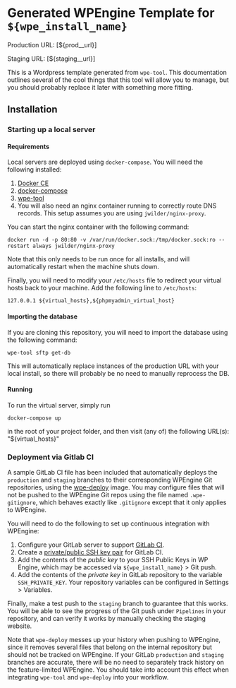 # Generated WPEngine Template for `${wpe_install_name}`

Production URL: [${prod__url}]

Staging URL: [${staging__url}]

This is a Wordpress template generated from `wpe-tool`. This documentation outlines several of the cool things that this tool will allow you to manage, but you should probably replace it later with something more fitting.

## Installation

### Starting up a local server

#### Requirements

Local servers are deployed using `docker-compose`. You will need the following installed:

1. [Docker CE](https://docs.docker.com/engine/installation/)
2. [docker-compose](https://docs.docker.com/compose/install/)
3. [wpe-tool](https://github.com/utulsa/docker-wpe-tool)
4. You will also need an nginx container running to correctly route DNS records. This setup assumes you are using `jwilder/nginx-proxy`.

You can start the nginx container with the following command:

    docker run -d -p 80:80 -v /var/run/docker.sock:/tmp/docker.sock:ro --restart always jwilder/nginx-proxy

Note that this only needs to be run once for all installs, and will automatically restart when the machine shuts down.

Finally, you will need to modify your `/etc/hosts` file to redirect your virtual hosts back to your machine. Add the following line to `/etc/hosts`:

    127.0.0.1 ${virtual_hosts},${phpmyadmin_virtual_host}

#### Importing the database

If you are cloning this repository, you will need to import the database using the following command:

    wpe-tool sftp get-db

This will automatically replace instances of the production URL with your local install, so there will probably be no need to manually reprocess the DB.

#### Running

To run the virtual server, simply run

    docker-compose up

in the root of your project folder, and then visit (any of) the following URL(s): "${virtual_hosts}"

### Deployment via Gitlab CI

A sample GitLab CI file has been included that automatically deploys the `production` and `staging` branches to their corresponding WPEngine Git repositories, using the [wpe-deploy](https://github.com/utulsa/docker-wpe-deploy) image. You may configure files that will not be pushed to the WPEngine Git repos using the file named `.wpe-gitignore`, which behaves exactly like `.gitignore` except that it only applies to WPEngine.

You will need to do the following to set up continuous integration with WPEngine:

1. Configure your GitLab server to support [GitLab CI](https://docs.gitlab.com/ce/ci/quick_start/#configuring-a-runner).
2. Create a [private/public SSH key pair](https://help.github.com/articles/generating-a-new-ssh-key-and-adding-it-to-the-ssh-agent/) for GitLab CI.
3. Add the contents of the *public key* to your SSH Public Keys in WP Engine, which may be accessed via `${wpe_install_name}` > Git push.
4. Add the contents of the *private key* in GitLab repository to the variable `SSH_PRIVATE_KEY`. Your repository variables can be configured in Settings > Variables.

Finally, make a test push to the `staging` branch to guarantee that this works. You will be able to see the progress of the Git push under `Pipelines` in your repository, and can verify it works by manually checking the staging website.

Note that `wpe-deploy` messes up your history when pushing to WPEngine, since it removes several files that belong on the internal repository but should not be tracked on WPEngine. If your GitLab `production` and `staging` branches are accurate, there will be no need to separately track history on the feature-limited WPEngine. You should take into account this effect when integrating `wpe-tool` and `wpe-deploy` into your workflow.
